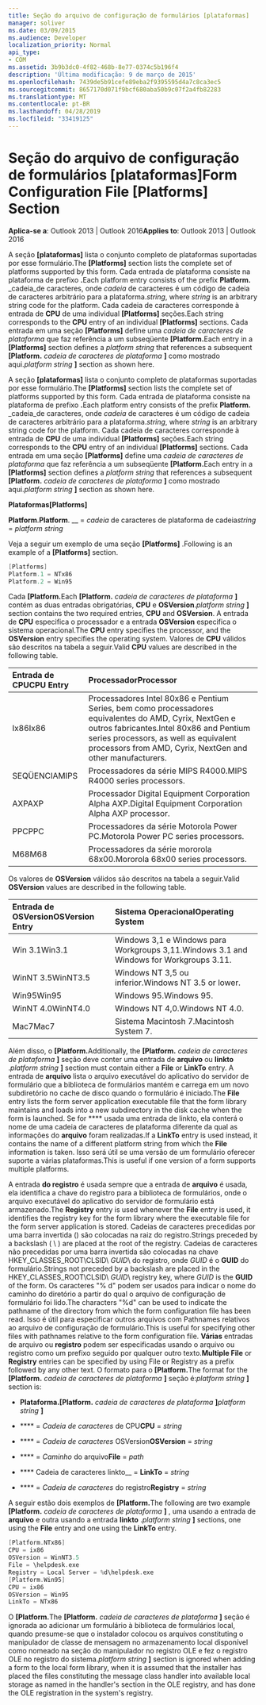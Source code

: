 ```yaml
---
title: Seção do arquivo de configuração de formulários [plataformas]
manager: soliver
ms.date: 03/09/2015
ms.audience: Developer
localization_priority: Normal
api_type:
- COM
ms.assetid: 3b9b3dc0-4f82-468b-8e77-0374c5b196f4
description: 'Última modificação: 9 de março de 2015'
ms.openlocfilehash: 7439de5b91cefe89eba2f9395595d4a7c8ca3ec5
ms.sourcegitcommit: 8657170d071f9bcf680aba50b9c07f2a4fb82283
ms.translationtype: MT
ms.contentlocale: pt-BR
ms.lasthandoff: 04/28/2019
ms.locfileid: "33419125"
---
```

# <a name="form-configuration-file-platforms-section"></a><span data-ttu-id="e9304-103">Seção do arquivo de configuração de formulários [plataformas]</span><span class="sxs-lookup"><span data-stu-id="e9304-103">Form Configuration File [Platforms] Section</span></span>

<span data-ttu-id="e9304-104">**Aplica-se a**: Outlook 2013 | Outlook 2016</span><span class="sxs-lookup"><span data-stu-id="e9304-104">**Applies to**: Outlook 2013 | Outlook 2016</span></span> 
  
<span data-ttu-id="e9304-105">A seção **[plataformas]** lista o conjunto completo de plataformas suportadas por esse formulário.</span><span class="sxs-lookup"><span data-stu-id="e9304-105">The **[Platforms]** section lists the complete set of platforms supported by this form.</span></span> <span data-ttu-id="e9304-106">Cada entrada de plataforma consiste na plataforma de prefixo **.**</span><span class="sxs-lookup"><span data-stu-id="e9304-106">Each platform entry consists of the prefix **Platform.**</span></span> <span data-ttu-id="e9304-107">_cadeia_de caracteres, onde _cadeia_ de caracteres é um código de cadeia de caracteres arbitrário para a plataforma.</span><span class="sxs-lookup"><span data-stu-id="e9304-107">_string_, where  _string_ is an arbitrary string code for the platform.</span></span> <span data-ttu-id="e9304-108">Cada cadeia de caracteres corresponde à entrada de **CPU** de uma individual **[Platforms]** seções.</span><span class="sxs-lookup"><span data-stu-id="e9304-108">Each string corresponds to the **CPU** entry of an individual **[Platforms]** sections.</span></span> <span data-ttu-id="e9304-109">Cada entrada em uma seção **[Platforms]** define uma _cadeia de caracteres de plataforma_ que faz referência a um subseqüente **[Platform.**</span><span class="sxs-lookup"><span data-stu-id="e9304-109">Each entry in a **[Platforms]** section defines a  _platform string_ that references a subsequent **[Platform.**</span></span> <span data-ttu-id="e9304-110">_cadeia de caracteres de plataforma_ **]** como mostrado aqui.</span><span class="sxs-lookup"><span data-stu-id="e9304-110">_platform string_ **]** section as shown here.</span></span> 
  
<span data-ttu-id="e9304-111">A seção **[plataformas]** lista o conjunto completo de plataformas suportadas por esse formulário.</span><span class="sxs-lookup"><span data-stu-id="e9304-111">The **[Platforms]** section lists the complete set of platforms supported by this form.</span></span> <span data-ttu-id="e9304-112">Cada entrada de plataforma consiste na plataforma de prefixo **.**</span><span class="sxs-lookup"><span data-stu-id="e9304-112">Each platform entry consists of the prefix **Platform.**</span></span> <span data-ttu-id="e9304-113">_cadeia_de caracteres, onde _cadeia_ de caracteres é um código de cadeia de caracteres arbitrário para a plataforma.</span><span class="sxs-lookup"><span data-stu-id="e9304-113">_string_, where  _string_ is an arbitrary string code for the platform.</span></span> <span data-ttu-id="e9304-114">Cada cadeia de caracteres corresponde à entrada de **CPU** de uma individual **[Platforms]** seções.</span><span class="sxs-lookup"><span data-stu-id="e9304-114">Each string corresponds to the **CPU** entry of an individual **[Platforms]** sections.</span></span> <span data-ttu-id="e9304-115">Cada entrada em uma seção **[Platforms]** define uma _cadeia de caracteres de plataforma_ que faz referência a um subseqüente **[Platform.**</span><span class="sxs-lookup"><span data-stu-id="e9304-115">Each entry in a **[Platforms]** section defines a  _platform string_ that references a subsequent **[Platform.**</span></span> <span data-ttu-id="e9304-116">_cadeia de caracteres de plataforma_ **]** como mostrado aqui.</span><span class="sxs-lookup"><span data-stu-id="e9304-116">_platform string_ **]** section as shown here.</span></span> 
  
<span data-ttu-id="e9304-117">**Plataformas**</span><span class="sxs-lookup"><span data-stu-id="e9304-117">**[Platforms]**</span></span>
  
<span data-ttu-id="e9304-118">**Platform**.</span><span class="sxs-lookup"><span data-stu-id="e9304-118">**Platform**.</span></span> <span data-ttu-id="e9304-119">__ =  _cadeia_ de caracteres de plataforma de cadeia</span><span class="sxs-lookup"><span data-stu-id="e9304-119">_string_ =  _platform string_</span></span>
  
<span data-ttu-id="e9304-120">Veja a seguir um exemplo de uma seção **[Platforms]** .</span><span class="sxs-lookup"><span data-stu-id="e9304-120">Following is an example of a **[Platforms]** section.</span></span> 
  
```cpp
[Platforms]
Platform.1 = NTx86
Platform.2 = Win95

```

<span data-ttu-id="e9304-121">Cada **[Platform.**</span><span class="sxs-lookup"><span data-stu-id="e9304-121">Each **[Platform.**</span></span> <span data-ttu-id="e9304-122">_cadeia de caracteres de plataforma_ **]** contém as duas entradas obrigatórias, **CPU** e **OSVersion**.</span><span class="sxs-lookup"><span data-stu-id="e9304-122">_platform string_ **]** section contains the two required entries, **CPU** and **OSVersion**.</span></span> <span data-ttu-id="e9304-123">A entrada de **CPU** especifica o processador e a entrada **OSVersion** especifica o sistema operacional.</span><span class="sxs-lookup"><span data-stu-id="e9304-123">The **CPU** entry specifies the processor, and the **OSVersion** entry specifies the operating system.</span></span> <span data-ttu-id="e9304-124">Valores de **CPU** válidos são descritos na tabela a seguir.</span><span class="sxs-lookup"><span data-stu-id="e9304-124">Valid **CPU** values are described in the following table.</span></span> 
  
|<span data-ttu-id="e9304-125">**Entrada de CPU**</span><span class="sxs-lookup"><span data-stu-id="e9304-125">**CPU Entry**</span></span>|<span data-ttu-id="e9304-126">**Processador**</span><span class="sxs-lookup"><span data-stu-id="e9304-126">**Processor**</span></span>|
|:-----|:-----|
|<span data-ttu-id="e9304-127">Ix86</span><span class="sxs-lookup"><span data-stu-id="e9304-127">Ix86</span></span>  <br/> |<span data-ttu-id="e9304-128">Processadores Intel 80x86 e Pentium Series, bem como processadores equivalentes do AMD, Cyrix, NextGen e outros fabricantes.</span><span class="sxs-lookup"><span data-stu-id="e9304-128">Intel 80x86 and Pentium series processors, as well as equivalent processors from AMD, Cyrix, NextGen and other manufacturers.</span></span>  <br/> |
|<span data-ttu-id="e9304-129">SEQÜENCIA</span><span class="sxs-lookup"><span data-stu-id="e9304-129">MIPS</span></span>  <br/> |<span data-ttu-id="e9304-130">Processadores da série MIPS R4000.</span><span class="sxs-lookup"><span data-stu-id="e9304-130">MIPS R4000 series processors.</span></span>  <br/> |
|<span data-ttu-id="e9304-131">AXP</span><span class="sxs-lookup"><span data-stu-id="e9304-131">AXP</span></span>  <br/> |<span data-ttu-id="e9304-132">Processador Digital Equipment Corporation Alpha AXP.</span><span class="sxs-lookup"><span data-stu-id="e9304-132">Digital Equipment Corporation Alpha AXP processor.</span></span>  <br/> |
|<span data-ttu-id="e9304-133">PPC</span><span class="sxs-lookup"><span data-stu-id="e9304-133">PPC</span></span>  <br/> |<span data-ttu-id="e9304-134">Processadores da série Motorola Power PC.</span><span class="sxs-lookup"><span data-stu-id="e9304-134">Motorola Power PC series processors.</span></span>  <br/> |
|<span data-ttu-id="e9304-135">M68</span><span class="sxs-lookup"><span data-stu-id="e9304-135">M68</span></span>  <br/> |<span data-ttu-id="e9304-136">Processadores da série mororola 68x00.</span><span class="sxs-lookup"><span data-stu-id="e9304-136">Mororola 68x00 series processors.</span></span>  <br/> |
   
<span data-ttu-id="e9304-137">Os valores de **OSVersion** válidos são descritos na tabela a seguir.</span><span class="sxs-lookup"><span data-stu-id="e9304-137">Valid **OSVersion** values are described in the following table.</span></span> 
  
|<span data-ttu-id="e9304-138">**Entrada de OSVersion**</span><span class="sxs-lookup"><span data-stu-id="e9304-138">**OSVersion Entry**</span></span>|<span data-ttu-id="e9304-139">**Sistema Operacional**</span><span class="sxs-lookup"><span data-stu-id="e9304-139">**Operating System**</span></span>|
|:-----|:-----|
|<span data-ttu-id="e9304-140">Win 3.1</span><span class="sxs-lookup"><span data-stu-id="e9304-140">Win3.1</span></span>  <br/> |<span data-ttu-id="e9304-141">Windows 3,1 e Windows para Workgroups 3,11.</span><span class="sxs-lookup"><span data-stu-id="e9304-141">Windows 3.1 and Windows for Workgroups 3.11.</span></span>  <br/> |
|<span data-ttu-id="e9304-142">WinNT 3.5</span><span class="sxs-lookup"><span data-stu-id="e9304-142">WinNT3.5</span></span>  <br/> |<span data-ttu-id="e9304-143">Windows NT 3,5 ou inferior.</span><span class="sxs-lookup"><span data-stu-id="e9304-143">Windows NT 3.5 or lower.</span></span>  <br/> |
|<span data-ttu-id="e9304-144">Win95</span><span class="sxs-lookup"><span data-stu-id="e9304-144">Win95</span></span>  <br/> |<span data-ttu-id="e9304-145">Windows 95.</span><span class="sxs-lookup"><span data-stu-id="e9304-145">Windows 95.</span></span>  <br/> |
|<span data-ttu-id="e9304-146">WinNT 4.0</span><span class="sxs-lookup"><span data-stu-id="e9304-146">WinNT4.0</span></span>  <br/> |<span data-ttu-id="e9304-147">Windows NT 4,0.</span><span class="sxs-lookup"><span data-stu-id="e9304-147">Windows NT 4.0.</span></span>  <br/> |
|<span data-ttu-id="e9304-148">Mac7</span><span class="sxs-lookup"><span data-stu-id="e9304-148">Mac7</span></span>  <br/> |<span data-ttu-id="e9304-149">Sistema Macintosh 7.</span><span class="sxs-lookup"><span data-stu-id="e9304-149">Macintosh System 7.</span></span>  <br/> |
   
<span data-ttu-id="e9304-150">Além disso, o **[Platform.**</span><span class="sxs-lookup"><span data-stu-id="e9304-150">Additionally, the **[Platform.**</span></span> <span data-ttu-id="e9304-151">_cadeia de caracteres de plataforma_ **]** seção deve conter uma entrada de **arquivo** ou **linkto** .</span><span class="sxs-lookup"><span data-stu-id="e9304-151">_platform string_ **]** section must contain either a **File** or **LinkTo** entry.</span></span> <span data-ttu-id="e9304-152">A entrada de **arquivo** lista o arquivo executável do aplicativo do servidor de formulário que a biblioteca de formulários mantém e carrega em um novo subdiretório no cache de disco quando o formulário é iniciado.</span><span class="sxs-lookup"><span data-stu-id="e9304-152">The **File** entry lists the form server application executable file that the form library maintains and loads into a new subdirectory in the disk cache when the form is launched.</span></span> <span data-ttu-id="e9304-153">Se for \*\*\*\* usada uma entrada de linkto, ela conterá o nome de uma cadeia de caracteres de plataforma diferente da qual as informações do **arquivo** foram realizadas.</span><span class="sxs-lookup"><span data-stu-id="e9304-153">If a **LinkTo** entry is used instead, it contains the name of a different platform string from which the **File** information is taken.</span></span> <span data-ttu-id="e9304-154">Isso será útil se uma versão de um formulário oferecer suporte a várias plataformas.</span><span class="sxs-lookup"><span data-stu-id="e9304-154">This is useful if one version of a form supports multiple platforms.</span></span> 
  
<span data-ttu-id="e9304-155">A entrada **do registro** é usada sempre que a entrada de **arquivo** é usada, ela identifica a chave do registro para a biblioteca de formulários, onde o arquivo executável do aplicativo do servidor de formulário está armazenado.</span><span class="sxs-lookup"><span data-stu-id="e9304-155">The **Registry** entry is used whenever the **File** entry is used, it identifies the registry key for the form library where the executable file for the form server application is stored.</span></span> <span data-ttu-id="e9304-156">Cadeias de caracteres precedidas por uma barra invertida (\) são colocadas na raiz do registro.</span><span class="sxs-lookup"><span data-stu-id="e9304-156">Strings preceded by a backslash ( \ ) are placed at the root of the registry.</span></span> <span data-ttu-id="e9304-157">Cadeias de caracteres não precedidas por uma barra invertida são colocadas na chave HKEY_CLASSES_ROOT\CLSID\ _GUID_\ do registro, onde _GUID_ é o **GUID** do formulário.</span><span class="sxs-lookup"><span data-stu-id="e9304-157">Strings not preceded by a backslash are placed in the HKEY_CLASSES_ROOT\CLSID\  _GUID_\ registry key, where  _GUID_ is the **GUID** of the form.</span></span> <span data-ttu-id="e9304-158">Os caracteres "% d" podem ser usados para indicar o nome do caminho do diretório a partir do qual o arquivo de configuração de formulário foi lido.</span><span class="sxs-lookup"><span data-stu-id="e9304-158">The characters "%d" can be used to indicate the pathname of the directory from which the form configuration file has been read.</span></span> <span data-ttu-id="e9304-159">Isso é útil para especificar outros arquivos com Pathnames relativos ao arquivo de configuração de formulário.</span><span class="sxs-lookup"><span data-stu-id="e9304-159">This is useful for specifying other files with pathnames relative to the form configuration file.</span></span> <span data-ttu-id="e9304-160">**Várias** entradas de arquivo ou **registro** podem ser especificadas usando o arquivo ou registro como um prefixo seguido por qualquer outro texto.</span><span class="sxs-lookup"><span data-stu-id="e9304-160">**Multiple File** or **Registry** entries can be specified by using File or Registry as a prefix followed by any other text.</span></span> <span data-ttu-id="e9304-161">O formato para o **[Platform.**</span><span class="sxs-lookup"><span data-stu-id="e9304-161">The format for the **[Platform.**</span></span> <span data-ttu-id="e9304-162">_cadeia de caracteres de plataforma_ **]** seção é:</span><span class="sxs-lookup"><span data-stu-id="e9304-162">_platform string_ **]** section is:</span></span> 
  
- <span data-ttu-id="e9304-163">**Plataforma.**</span><span class="sxs-lookup"><span data-stu-id="e9304-163">**[Platform.**</span></span> <span data-ttu-id="e9304-164">_cadeia de caracteres de plataforma_ **]**</span><span class="sxs-lookup"><span data-stu-id="e9304-164">_platform string_ **]**</span></span>
    
- <span data-ttu-id="e9304-165">\*\*\*\* =  _Cadeia de caracteres_ de CPU</span><span class="sxs-lookup"><span data-stu-id="e9304-165">**CPU** =  _string_</span></span>
    
- <span data-ttu-id="e9304-166">\*\*\*\* =  _Cadeia de caracteres_ OSVersion</span><span class="sxs-lookup"><span data-stu-id="e9304-166">**OSVersion** =  _string_</span></span>
    
- <span data-ttu-id="e9304-167">\*\*\*\* =  _Caminho_ do arquivo</span><span class="sxs-lookup"><span data-stu-id="e9304-167">**File** =  _path_</span></span>
    
- <span data-ttu-id="e9304-168">\*\*\*\* Cadeia de caracteres linkto__  =  </span><span class="sxs-lookup"><span data-stu-id="e9304-168">**LinkTo** =  _string_</span></span>
    
- <span data-ttu-id="e9304-169">\*\*\*\* =  _Cadeia de caracteres_ do registro</span><span class="sxs-lookup"><span data-stu-id="e9304-169">**Registry** =  _string_</span></span>
  
<span data-ttu-id="e9304-170">A seguir estão dois exemplos de **[Platform.**</span><span class="sxs-lookup"><span data-stu-id="e9304-170">The following are two example **[Platform.**</span></span> <span data-ttu-id="e9304-171">_cadeia de caracteres de plataforma_ **]** , uma usando a entrada de **arquivo** e outra usando a entrada **linkto** .</span><span class="sxs-lookup"><span data-stu-id="e9304-171">_platform string_ **]** sections, one using the **File** entry and one using the **LinkTo** entry.</span></span> 
  
```cpp
[Platform.NTx86]
CPU = ix86
OSVersion = WinNT3.5
File = \helpdesk.exe
Registry = Local Server = %d\helpdesk.exe
[Platform.Win95]
CPU = ix86
OSVersion = Win95
LinkTo = NTx86

```

<span data-ttu-id="e9304-172">O **[Platform.**</span><span class="sxs-lookup"><span data-stu-id="e9304-172">The **[Platform.**</span></span> <span data-ttu-id="e9304-173">_cadeia de caracteres de plataforma_ **]** seção é ignorada ao adicionar um formulário à biblioteca de formulários local, quando presume-se que o instalador colocou os arquivos constituting o manipulador de classe de mensagem no armazenamento local disponível como nomeado na seção do manipulador no registro OLE e fez o registro OLE no registro do sistema.</span><span class="sxs-lookup"><span data-stu-id="e9304-173">_platform string_ **]** section is ignored when adding a form to the local form library, when it is assumed that the installer has placed the files constituting the message class handler into available local storage as named in the handler's section in the OLE registry, and has done the OLE registration in the system's registry.</span></span> 
  

